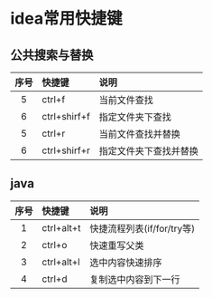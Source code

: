 # idea常用快捷键

## 公共搜索与替换
序号|快捷键|说明
:--:|:--|:--
5|ctrl+f|当前文件查找
6|ctrl+shirf+f|指定文件夹下查找
5|ctrl+r|当前文件查找并替换
6|ctrl+shirf+r|指定文件夹下查找并替换

## java
序号|快捷键|说明
:--:|:--|:--
1|ctrl+alt+t|快捷流程列表(if/for/try等)
2|ctrl+o|快速重写父类
3|ctrl+alt+l|选中内容快速排序
4|ctrl+d|复制选中内容到下一行
